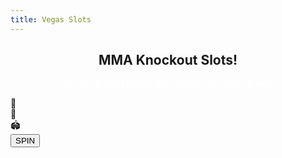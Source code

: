 ```yaml
---
title: Vegas Slots
---
```

<center>
    <h2>MMA Knockout Slots!</h2>
    <p><font color="#FFFFFF">Spin for a TKO! Match fists, gloves, or cages to win!</font></p>
</center>

<div class="slot-machine">
    <div class="reels" id="reels">
        <div class="reel" id="reel1">👊</div>
        <div class="reel" id="reel2">🥊</div>
        <div class="reel" id="reel3">🏟️</div>
    </div>
    <button class="slot-button" id="spinButton">SPIN</button>
    <div id="result"></div>
</div>

<script>
    const symbols = ['👊', '🥊', '🏟️', '🥋', '🏆', '🩸', '💪'];
    const reels = document.querySelectorAll('.reel');
    const reelsContainer = document.getElementById('reels');
    const spinButton = document.getElementById('spinButton');
    const resultDisplay = document.getElementById('result');
    // const spinSound = new Audio('/assets/spin.mp3'); // Uncomment and upload spin.mp3 for sound
    function getRandomInt(max) {
        if (window.crypto && window.crypto.getRandomValues) {
            const array = new Uint32Array(1);
            window.crypto.getRandomValues(array);
            return array[0] % max;
        }
        return Math.floor(Math.random() * max);
    }
    function spinReels() {
        spinButton.disabled = true;
        resultDisplay.textContent = '';
        reelsContainer.classList.add('spinning');
        // spinSound.play(); // Uncomment to play sound
        let spinCount = 0;
        const maxSpins = 20;
        const spinInterval = setInterval(() => {
            reels.forEach(reel => {
                const randomIndex = getRandomInt(symbols.length);
                reel.textContent = symbols[randomIndex];
            });
            spinCount++;
            if (spinCount >= maxSpins) {
                clearInterval(spinInterval);
                endSpin();
            }
        }, 100);
    }
    function endSpin() {
        reelsContainer.classList.remove('spinning');
        const finalSymbols = Array.from(reels).map(reel => reel.textContent);
        const isWin = finalSymbols.every(symbol => symbol === finalSymbols[0]);
        resultDisplay.textContent = isWin ? '💥 TKO WIN!' : 'No Knockout... Spin Again!';
        spinButton.disabled = false;
    }
    spinButton.addEventListener('click', spinReels);
</script>
